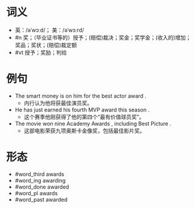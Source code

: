 # 词义
- 英：/əˈwɔːd/； 美：/əˈwɔːrd/
- #n 奖；（毕业证书等的）授予；(赔偿)裁决；奖金；奖学金；(收入的)增加；奖品；奖状；(赔偿)裁定额
- #vt 授予；奖励；判给
# 例句
- The smart money is on him for the best actor award .
	- 内行认为他将获最佳演员奖。
- He has just earned his fourth MVP award this season .
	- 这个赛季他刚获得了他的第四个“最有价值球员奖”。
- The movie won nine Academy Awards , including Best Picture .
	- 这部电影荣获九项奥斯卡金像奖，包括最佳影片奖。
# 形态
- #word_third awards
- #word_ing awarding
- #word_done awarded
- #word_pl awards
- #word_past awarded
